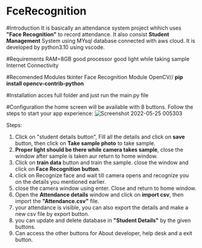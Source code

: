 # FceRecognition

#Introduction
It is basically an attendance system project whhich uses **"Face Recognition"** to record attendance.
It also consist **Student Management** System using MYsql database connected with aws cloud.
It is developed by python3.10 using vscode.

#Requirements
RAM=8GB
good processor
good light while taking sample
Internet Connectivity

#Recomended Modules
tkinter 
Face Recognition Module
OpenCV// **pip install opencv-contrib-python**

#Installation
acces full folder and just run the main.py file

#Configuration
the home screen will be available with 8 buttons. Follow the steps to start your app experience:
![Screenshot 2022-05-25 005303](https://user-images.githubusercontent.com/105501094/170115962-c58292ff-c2e7-469f-93fe-4d2921d8906a.jpg)

Steps:
1. Click on "student details button", Fill all the details and click on **save** button, then click on **Take sample photo** to take sample.
2. **Proper light should be there while camera takes sample**, close the window after sample is taken aur return to home window.
3. Click on **train data** button and train the sample. close the window and click on **Face Recognition button**.
4. click on Recognize face and wait till camera opens and recognize you on the details you mentioned earlier.
5. close the camera window using enter. Close and return to home window.
6. Open the **Attendance details** window and click on **import csv**, then import the **"Attendance.csv"** file.
7. your attendance is visible, you can also export the details and make a new csv file by export button.
8. you can update and delete database in **"Student Details"** by the given buttons.
9. Can access the other buttons for About developer, help desk and a exit button.



